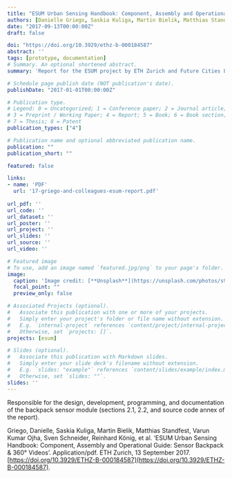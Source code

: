 ```yaml
---
title: "ESUM Urban Sensing Handbook: Component, Assembly and Operational Guide: Sensor Backpack & 360 Videos"
authors: [Danielle Griego, Saskia Kuliga, Martin Bielik, Matthias Standfest, Varun Kumar Ojha, Sven  Schneider, Reinhard König, Donath Dirk, Gerhard Schmitt, admin, Allesandro Forino, Brigitte  Clements, Ashris  Choudhury, Riccardo Joss] 
date: "2017-09-13T00:00:00Z"
draft: false

doi: "https://doi.org/10.3929/ethz-b-000184587"
abstract: ''
tags: [prototype, documentation]
# Summary. An optional shortened abstract.
summary: 'Report for the ESUM project by ETH Zurich and Future Cities Lab ETH Singapore; 2017.'

# Schedule page publish date (NOT publication's date).
publishDate: "2017-01-01T00:00:00Z"

# Publication type.
# Legend: 0 = Uncategorized; 1 = Conference paper; 2 = Journal article;
# 3 = Preprint / Working Paper; 4 = Report; 5 = Book; 6 = Book section;
# 7 = Thesis; 8 = Patent
publication_types: ["4"]

# Publication name and optional abbreviated publication name.
publication: ""
publication_short: ""

featured: false

links:
- name: 'PDF' 
  url: '17-griego-and-colleagues-esum-report.pdf'
  
url_pdf: ''
url_code: ''
url_dataset: ''
url_poster: ''
url_project: ''
url_slides: ''
url_source: ''
url_video: ''

# Featured image
# To use, add an image named `featured.jpg/png` to your page's folder. 
image:
  caption: 'Image credit: [**Unsplash**](https://unsplash.com/photos/s9CC2SKySJM)'
  focal_point: ""
  preview_only: false

# Associated Projects (optional).
#   Associate this publication with one or more of your projects.
#   Simply enter your project's folder or file name without extension.
#   E.g. `internal-project` references `content/project/internal-project/index.md`.
#   Otherwise, set `projects: []`.
projects: [esum]

# Slides (optional).
#   Associate this publication with Markdown slides.
#   Simply enter your slide deck's filename without extension.
#   E.g. `slides: "example"` references `content/slides/example/index.md`.
#   Otherwise, set `slides: ""`.
slides: ''
---
```


Responsible for the design, development, programming, and documentation of the backpack sensor module (sections 2.1, 2.2, and source code annex of the report). 

Griego, Danielle, Saskia Kuliga, Martin Bielik, Matthias Standfest, Varun Kumar Ojha, Sven Schneider, Reinhard König, et al. ‘ESUM Urban Sensing Handbook: Component, Assembly and Operational Guide: Sensor Backpack & 360° Videos’. Application/pdf. ETH Zurich, 13 September 2017. [https://doi.org/10.3929/ETHZ-B-000184587](https://doi.org/10.3929/ETHZ-B-000184587).